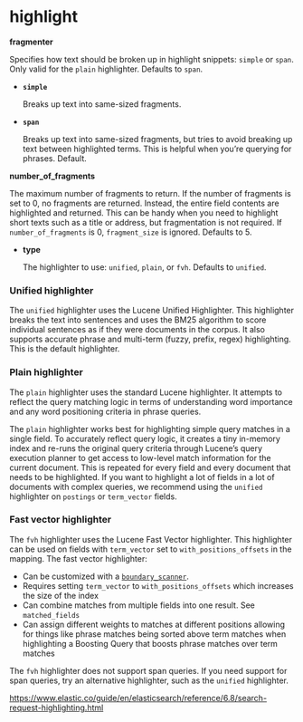# highlight



**fragmenter**

Specifies how text should be broken up in highlight snippets: `simple` or `span`. Only valid for the `plain` highlighter. Defaults to `span`.

- **`simple`**

    Breaks up text into same-sized fragments.

- **`span`**

    Breaks up text into same-sized fragments, but tries to avoid breaking up text between highlighted terms. This is helpful when you’re querying for phrases. Default.



**number_of_fragments**

The maximum number of fragments to return. If the number of fragments is set to 0, no fragments are returned. Instead, the entire field contents are highlighted and returned. This can be handy when you need to highlight short texts such as a title or address, but fragmentation is not required. If `number_of_fragments` is 0, `fragment_size` is ignored. Defaults to 5.



- **type**

    The highlighter to use: `unified`, `plain`, or `fvh`. Defaults to `unified`.

### Unified highlighter

The `unified` highlighter uses the Lucene Unified Highlighter. This highlighter breaks the text into sentences and uses the BM25 algorithm to score individual sentences as if they were documents in the corpus. It also supports accurate phrase and multi-term (fuzzy, prefix, regex) highlighting. This is the default highlighter.



### Plain highlighter

The `plain` highlighter uses the standard Lucene highlighter. It attempts to reflect the query matching logic in terms of understanding word importance and any word positioning criteria in phrase queries.

The `plain` highlighter works best for highlighting simple query matches in a single field. To accurately reflect query logic, it creates a tiny in-memory index and re-runs the original query criteria through Lucene’s query execution planner to get access to low-level match information for the current document. This is repeated for every field and every document that needs to be highlighted. If you want to highlight a lot of fields in a lot of documents with complex queries, we recommend using the `unified` highlighter on `postings` or `term_vector` fields.

### Fast vector highlighter

The `fvh` highlighter uses the Lucene Fast Vector highlighter. This highlighter can be used on fields with `term_vector` set to `with_positions_offsets` in the mapping. The fast vector highlighter:

- Can be customized with a [`boundary_scanner`](https://www.elastic.co/guide/en/elasticsearch/reference/6.8/search-request-highlighting.html#boundary-scanners).
- Requires setting `term_vector` to `with_positions_offsets` which increases the size of the index
- Can combine matches from multiple fields into one result. See `matched_fields`
- Can assign different weights to matches at different positions allowing for things like phrase matches being sorted above term matches when highlighting a Boosting Query that boosts phrase matches over term matches

The `fvh` highlighter does not support span queries. If you need support for span queries, try an alternative highlighter, such as the `unified` highlighter.



https://www.elastic.co/guide/en/elasticsearch/reference/6.8/search-request-highlighting.html

